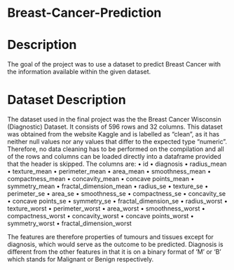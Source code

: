 # Breast-Cancer-Prediction

# Description
The goal of the project was to use a dataset to predict Breast Cancer with the information available within the given dataset.

# Dataset Description
The dataset used in the final project was the the Breast Cancer Wisconsin (Diagnostic) Dataset. 
It consists of 596 rows and 32 columns. This dataset was obtained from the website Kaggle and is labelled as “clean”, as it has 
neither null values nor any values that differ to the expected type “numeric”. Therefore, no data cleaning has to be performed 
on the compilation and all of the rows and columns can be loaded directly into a dataframe provided that the header is skipped. The columns are:
•	id
•	diagnosis
•	radius_mean
•	texture_mean
•	perimeter_mean
•	area_mean
•	smoothness_mean
•	compactness_mean
•	concavity_mean
•	concave points_mean
•	symmetry_mean
•	fractal_dimension_mean
•	radius_se
•	texture_se
•	perimeter_se
•	area_se
•	smoothness_se
•	compactness_se
•	concavity_se
•	concave points_se
•	symmetry_se
•	fractal_dimension_se
•	radius_worst
•	texture_worst
•	perimeter_worst
•	area_worst
•	smoothness_worst
•	compactness_worst
•	concavity_worst
•	concave points_worst
•	symmetry_worst
•	fractal_dimension_worst

The features are therefore properties of tumours and tissues except for diagnosis, which would serve as the outcome to be predicted. 
Diagnosis is different from the other features in that it is on a binary format of ‘M’ or ‘B’ which stands for Malignant or Benign respectively.
